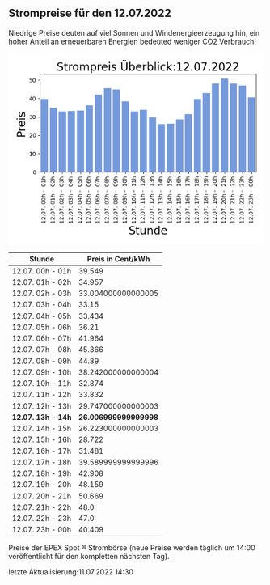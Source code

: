 
## Strompreise für den 12.07.2022

Niedrige Preise deuten auf viel Sonnen und Windenergieerzeugung hin, ein hoher Anteil an erneuerbaren Energien bedeuted weniger CO2 Verbrauch!

![Strompreis übersicht](imgs/strompreis_uebersicht.png)

| Stunde | Preis in Cent/kWh |
|---|---|
| 12.07. 00h -  01h | 39.549 | 
| 12.07. 01h -  02h | 34.957 | 
| 12.07. 02h -  03h | 33.004000000000005 | 
| 12.07. 03h -  04h | 33.15 | 
| 12.07. 04h -  05h | 33.434 | 
| 12.07. 05h -  06h | 36.21 | 
| 12.07. 06h -  07h | 41.964 | 
| 12.07. 07h -  08h | 45.366 | 
| 12.07. 08h -  09h | 44.89 | 
| 12.07. 09h -  10h | 38.242000000000004 | 
| 12.07. 10h -  11h | 32.874 | 
| 12.07. 11h -  12h | 33.832 | 
| 12.07. 12h -  13h | 29.747000000000003 | 
| **12.07. 13h -  14h** | **26.006999999999998** | 
| 12.07. 14h -  15h | 26.223000000000003 | 
| 12.07. 15h -  16h | 28.722 | 
| 12.07. 16h -  17h | 31.481 | 
| 12.07. 17h -  18h | 39.589999999999996 | 
| 12.07. 18h -  19h | 42.908 | 
| 12.07. 19h -  20h | 48.159 | 
| 12.07. 20h -  21h | 50.669 | 
| 12.07. 21h -  22h | 48.0 | 
| 12.07. 22h -  23h | 47.0 | 
| 12.07. 23h -  00h | 40.409 | 

Preise der EPEX Spot ® Strombörse (neue Preise werden täglich um 14:00 veröffentlicht für den kompletten nächsten Tag).

letzte Aktualisierung:11.07.2022 14:30